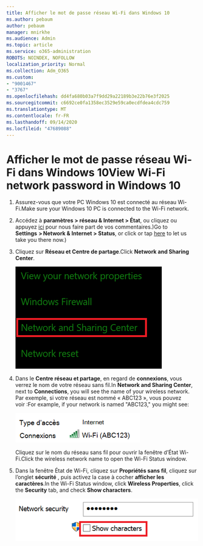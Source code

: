 ```yaml
---
title: Afficher le mot de passe réseau Wi-Fi dans Windows 10
ms.author: pebaum
author: pebaum
manager: mnirkhe
ms.audience: Admin
ms.topic: article
ms.service: o365-administration
ROBOTS: NOINDEX, NOFOLLOW
localization_priority: Normal
ms.collection: Adm_O365
ms.custom:
- "9001467"
- "3767"
ms.openlocfilehash: dd4fa680b03a7f9dd29a22189b3e22b76e3f2025
ms.sourcegitcommit: c6692ce0fa1358ec3529e59ca0ecdfdea4cdc759
ms.translationtype: MT
ms.contentlocale: fr-FR
ms.lasthandoff: 09/14/2020
ms.locfileid: "47689088"
---
```

# <a name="view-wi-fi-network-password-in-windows-10"></a><span data-ttu-id="c730b-102">Afficher le mot de passe réseau Wi-Fi dans Windows 10</span><span class="sxs-lookup"><span data-stu-id="c730b-102">View Wi-Fi network password in Windows 10</span></span>

1. <span data-ttu-id="c730b-103">Assurez-vous que votre PC Windows 10 est connecté au réseau Wi-Fi.</span><span class="sxs-lookup"><span data-stu-id="c730b-103">Make sure your Windows 10 PC is connected to the Wi-Fi network.</span></span>

2. <span data-ttu-id="c730b-104">Accédez à **paramètres > réseau & Internet > État**, ou cliquez ou appuyez [ici](ms-settings:network?activationSource=GetHelp) pour nous faire part de vos commentaires.)</span><span class="sxs-lookup"><span data-stu-id="c730b-104">Go to **Settings  > Network & Internet  > Status**, or click or tap [here](ms-settings:network?activationSource=GetHelp) to let us take you there now.)</span></span>

3. <span data-ttu-id="c730b-105">Cliquez sur **Réseau et Centre de partage**.</span><span class="sxs-lookup"><span data-stu-id="c730b-105">Click **Network and Sharing Center**.</span></span>

    ![Centre réseau et partage.](media/network-sharing-center.png)

4. <span data-ttu-id="c730b-107">Dans le **Centre réseau et partage**, en regard de **connexions**, vous verrez le nom de votre réseau sans fil.</span><span class="sxs-lookup"><span data-stu-id="c730b-107">In **Network and Sharing Center**, next to **Connections**, you will see the name of your wireless network.</span></span> <span data-ttu-id="c730b-108">Par exemple, si votre réseau est nommé « ABC123 », vous pouvez voir :</span><span class="sxs-lookup"><span data-stu-id="c730b-108">For example, if your network is named "ABC123," you might see:</span></span>

    ![Connexions réseau.](media/network-connections.png)

    <span data-ttu-id="c730b-110">Cliquez sur le nom du réseau sans fil pour ouvrir la fenêtre d’État Wi-Fi.</span><span class="sxs-lookup"><span data-stu-id="c730b-110">Click the wireless network name to open the Wi-Fi Status window.</span></span> 

5. <span data-ttu-id="c730b-111">Dans la fenêtre État de Wi-Fi, cliquez sur **Propriétés sans fil**, cliquez sur l’onglet **sécurité** , puis activez la case à cocher **afficher les caractères**.</span><span class="sxs-lookup"><span data-stu-id="c730b-111">In the Wi-Fi Status window, click **Wireless Properties**, click the **Security** tab, and check **Show characters**.</span></span>

    ![Afficher les caractères du mot de passe Wi-Fi.](media/show-password-characters.png)

